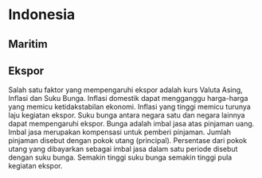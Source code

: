 # Indonesia

## Maritim



## Ekspor

Salah satu faktor yang mempengaruhi ekspor adalah kurs Valuta Asing, Inflasi dan Suku Bunga. Inflasi domestik dapat mengganggu harga-harga yang memicu ketidakstabilan ekonomi. Inflasi yang tinggi memicu turunya laju kegiatan ekspor. Suku bunga antara negara satu dan negara lainnya dapat mempengaruhi ekspor. Bunga adalah imbal jasa atas pinjaman uang. Imbal jasa merupakan kompensasi untuk pemberi pinjaman. Jumlah pinjaman disebut dengan pokok utang (principal). Persentase dari pokok utang yang dibayarkan sebagai imbal jasa dalam satu periode disebut dengan suku bunga. Semakin tinggi suku bunga semakin tinggi pula kegiatan ekspor.

